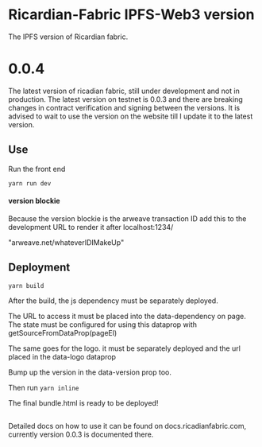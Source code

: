 # Ricardian-Fabric IPFS-Web3 version

The IPFS version of Ricardian fabric.

# 0.0.4

The latest version of ricadian fabric, still under development and not in production.
The latest version on testnet is 0.0.3 and there are breaking changes in contract verification and signing between the versions.
It is advised to wait to use the version on the website till I update it to the latest version.

## Use

Run the front end

`yarn run dev`

#### version blockie

Because the version blockie is the arweave transaction ID
add this to the development URL to render it after localhost:1234/

"arweave.net/whateverIDIMakeUp"

## Deployment

`yarn build`

After the build, the js dependency must be separately deployed.

The URL to access it must be placed into the data-dependency on page.
The state must be configured for using this dataprop with getSourceFromDataProp(pageEl)

The same goes for the logo. it must be separately deployed and the url placed in the data-logo dataprop

Bump up the version in the data-version prop too.

Then run `yarn inline`

The final bundle.html is ready to be deployed!

##

Detailed docs on how to use it can be found on docs.ricadianfabric.com, currently version 0.0.3 is documented there.
